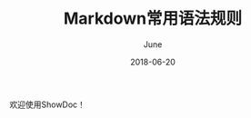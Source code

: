 ﻿---
layout: post
title: 'Markdown常用语法规则'
date: 2018-06-20
author: June
cover: 'https://june111.github.io/assets/img/post/2018-06-20/computer.png'
tags: 技术
---
欢迎使用ShowDoc！